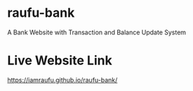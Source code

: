 # raufu-bank
A Bank Website with Transaction and Balance Update System

# Live Website Link
https://iamraufu.github.io/raufu-bank/
